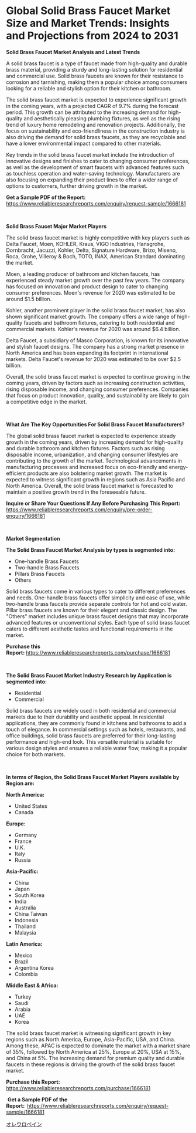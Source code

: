 <p><h1>Global Solid Brass Faucet Market Size and Market Trends: Insights and Projections from 2024 to 2031</h1></p><p><strong>Solid Brass Faucet Market Analysis and Latest Trends</strong></p>
<p><p>A solid brass faucet is a type of faucet made from high-quality and durable brass material, providing a sturdy and long-lasting solution for residential and commercial use. Solid brass faucets are known for their resistance to corrosion and tarnishing, making them a popular choice among consumers looking for a reliable and stylish option for their kitchen or bathroom.</p><p>The solid brass faucet market is expected to experience significant growth in the coming years, with a projected CAGR of 9.7% during the forecast period. This growth can be attributed to the increasing demand for high-quality and aesthetically pleasing plumbing fixtures, as well as the rising trend of luxury home remodeling and renovation projects. Additionally, the focus on sustainability and eco-friendliness in the construction industry is also driving the demand for solid brass faucets, as they are recyclable and have a lower environmental impact compared to other materials.</p><p>Key trends in the solid brass faucet market include the introduction of innovative designs and finishes to cater to changing consumer preferences, as well as the development of smart faucets with advanced features such as touchless operation and water-saving technology. Manufacturers are also focusing on expanding their product lines to offer a wider range of options to customers, further driving growth in the market.</p></p>
<p><strong>Get a Sample PDF of the Report:&nbsp;</strong> <a href="https://www.reliableresearchreports.com/enquiry/request-sample/1666181">https://www.reliableresearchreports.com/enquiry/request-sample/1666181</a></p>
<p>&nbsp;</p>
<p><strong>Solid Brass Faucet Major Market Players</strong></p>
<p><p>The solid brass faucet market is highly competitive with key players such as Delta Faucet, Moen, KOHLER, Kraus, VIGO Industries, Hansgrohe, Dornbracht, Jacuzzi, Kohler, Delta, Signature Hardware, Brizo, Miseno, Roca, Grohe, Villeroy & Boch, TOTO, INAX, American Standard dominating the market.</p><p>Moen, a leading producer of bathroom and kitchen faucets, has experienced steady market growth over the past few years. The company has focused on innovation and product design to cater to changing consumer preferences. Moen's revenue for 2020 was estimated to be around $1.5 billion.</p><p>Kohler, another prominent player in the solid brass faucet market, has also shown significant market growth. The company offers a wide range of high-quality faucets and bathroom fixtures, catering to both residential and commercial markets. Kohler's revenue for 2020 was around $6.4 billion.</p><p>Delta Faucet, a subsidiary of Masco Corporation, is known for its innovative and stylish faucet designs. The company has a strong market presence in North America and has been expanding its footprint in international markets. Delta Faucet's revenue for 2020 was estimated to be over $2.5 billion.</p><p>Overall, the solid brass faucet market is expected to continue growing in the coming years, driven by factors such as increasing construction activities, rising disposable income, and changing consumer preferences. Companies that focus on product innovation, quality, and sustainability are likely to gain a competitive edge in the market.</p></p>
<p>&nbsp;</p>
<p><strong>What Are The Key Opportunities For Solid Brass Faucet Manufacturers?</strong></p>
<p><p>The global solid brass faucet market is expected to experience steady growth in the coming years, driven by increasing demand for high-quality and durable bathroom and kitchen fixtures. Factors such as rising disposable income, urbanization, and changing consumer lifestyles are contributing to the growth of the market. Technological advancements in manufacturing processes and increased focus on eco-friendly and energy-efficient products are also bolstering market growth. The market is expected to witness significant growth in regions such as Asia Pacific and North America. Overall, the solid brass faucet market is forecasted to maintain a positive growth trend in the foreseeable future.</p></p>
<p><strong>Inquire or Share Your Questions If Any Before Purchasing This Report:</strong> <a href="https://www.reliableresearchreports.com/enquiry/pre-order-enquiry/1666181">https://www.reliableresearchreports.com/enquiry/pre-order-enquiry/1666181</a></p>
<p>&nbsp;</p>
<p><strong>Market Segmentation</strong></p>
<p><strong>The Solid Brass Faucet Market Analysis by types is segmented into:</strong></p>
<p><ul><li>One-handle Brass Faucets</li><li>Two-handle Brass Faucets</li><li>Pillars Brass Faucets</li><li>Others</li></ul></p>
<p><p>Solid brass faucets come in various types to cater to different preferences and needs. One-handle brass faucets offer simplicity and ease of use, while two-handle brass faucets provide separate controls for hot and cold water. Pillar brass faucets are known for their elegant and classic design. The "Others" market includes unique brass faucet designs that may incorporate advanced features or unconventional styles. Each type of solid brass faucet caters to different aesthetic tastes and functional requirements in the market.</p></p>
<p><strong>Purchase this Report:&nbsp;</strong><a href="https://www.reliableresearchreports.com/purchase/1666181">https://www.reliableresearchreports.com/purchase/1666181</a></p>
<p>&nbsp;</p>
<p><strong>The Solid Brass Faucet Market Industry Research by Application is segmented into:</strong></p>
<p><ul><li>Residential</li><li>Commercial</li></ul></p>
<p><p>Solid brass faucets are widely used in both residential and commercial markets due to their durability and aesthetic appeal. In residential applications, they are commonly found in kitchens and bathrooms to add a touch of elegance. In commercial settings such as hotels, restaurants, and office buildings, solid brass faucets are preferred for their long-lasting performance and high-end look. This versatile material is suitable for various design styles and ensures a reliable water flow, making it a popular choice for both markets.</p></p>
<p>&nbsp;</p>
<p><strong>In terms of Region, the Solid Brass Faucet Market Players available by Region are:</strong></p>
<p>
    <p> <strong> North America: </strong>
        <ul>
            <li>United States</li>
            <li>Canada</li>
        </ul>
        </p> 
    <p> <strong> Europe: </strong>
        <ul>
            <li>Germany</li>
            <li>France</li>
            <li>U.K.</li>
            <li>Italy</li>
            <li>Russia</li>
        </ul>
        </p> 
    <p> <strong> Asia-Pacific: </strong>
        <ul>
            <li>China</li>
            <li>Japan</li>
            <li>South Korea</li>
            <li>India</li>
            <li>Australia</li>
            <li>China Taiwan</li>
            <li>Indonesia</li>
            <li>Thailand</li>
            <li>Malaysia</li>
        </ul>
        </p> 
    <p> <strong> Latin America: </strong>
        <ul>
            <li>Mexico</li>
            <li>Brazil</li>
            <li>Argentina Korea</li>
            <li>Colombia</li>
        </ul>
        </p> 
    <p> <strong> Middle East & Africa: </strong>
        <ul>
            <li>Turkey</li>
            <li>Saudi</li>
            <li>Arabia</li>
            <li>UAE</li>
            <li>Korea</li>
        </ul>
    </p>
    </p>
<p><p>The solid brass faucet market is witnessing significant growth in key regions such as North America, Europe, Asia-Pacific, USA, and China. Among these, APAC is expected to dominate the market with a market share of 35%, followed by North America at 25%, Europe at 20%, USA at 15%, and China at 5%. The increasing demand for premium quality and durable faucets in these regions is driving the growth of the solid brass faucet market.</p></p>
<p><strong>Purchase this Report: </strong><a href="https://www.reliableresearchreports.com/purchase/1666181">https://www.reliableresearchreports.com/purchase/1666181</a></p>
<p>&nbsp;<strong>Get a Sample PDF of the Report:&nbsp;&nbsp;</strong><a href="https://www.reliableresearchreports.com/enquiry/request-sample/1666181">https://www.reliableresearchreports.com/enquiry/request-sample/1666181</a></p>
<p><strong></strong></p>
<p><p><a href="https://github.com/mohamedbakry57/Market-Research-Report-List-3/blob/main/35328436805.md">オレウロペイン</a></p></p>